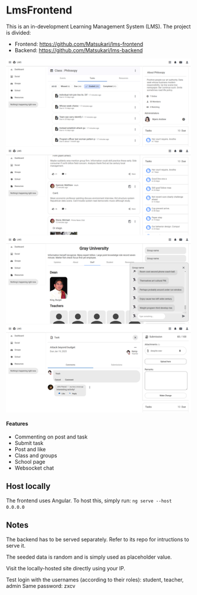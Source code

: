 # LmsFrontend

This is an in-development Learning Management System (LMS). The project is divided:
- Frontend: https://github.com/Matsukari/lms-frontend
- Backend: https://github.com/Matsukari/lms-backend

![Class](screenshots/class.png "class")
![Feeds](screenshots/feeds.png "feeds")
![School](screenshots/school.png "school")
![Task](screenshots/task.png "task")

#### Features
- Commenting on post and task
- Submit task
- Post and like
- Class and groups
- School page
- Websocket chat


## Host locally
The frontend uses Angular. To host this, simply run:
    ```
    ng serve --host 0.0.0.0
    ```
## Notes 

The backend has to be served separately. Refer to its repo for intructions to serve it.

The seeded data is random and is simply used as placeholder value.

Visit the locally-hosted site directly using your IP.

Test login with the usernames (according to their roles): student, teacher, admin
Same password: zxcv


